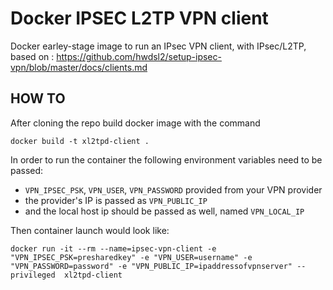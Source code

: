 # Docker IPSEC L2TP VPN client
Docker earley-stage image to run an IPsec VPN client, with IPsec/L2TP, based on : https://github.com/hwdsl2/setup-ipsec-vpn/blob/master/docs/clients.md

## HOW TO
After cloning the repo build docker image with the command

``docker build -t xl2tpd-client .``

In order to run the container the following environment variables need to be passed:

* `VPN_IPSEC_PSK`, `VPN_USER`, `VPN_PASSWORD` provided from your VPN provider
* the provider's IP is passed as `VPN_PUBLIC_IP` 
* and the local host ip should be passed as well, named `VPN_LOCAL_IP`

Then container launch would look like:

``docker run -it --rm --name=ipsec-vpn-client -e "VPN_IPSEC_PSK=presharedkey" -e "VPN_USER=username" -e "VPN_PASSWORD=password" -e "VPN_PUBLIC_IP=ipaddressofvpnserver" --privileged  xl2tpd-client``
